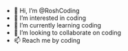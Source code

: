 - 👋 Hi, I’m @RoshCoding
- 👀 I’m interested in coding
- 🌱 I’m currently learning coding
- 💞️ I’m looking to collaborate on coding
- 📫 Reach me by coding

<!---
RoshCoding/RoshCoding is a ✨ special ✨ repository because its `README.md` (this file) appears on your GitHub profile.
You can click the Preview link to take a look at your changes.
--->
